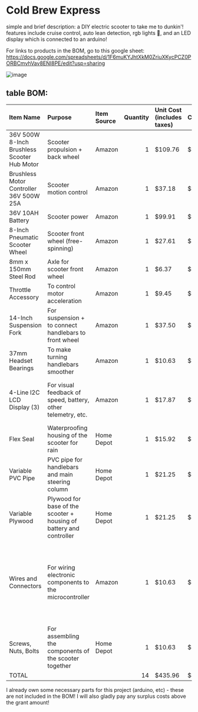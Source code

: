 # Cold Brew Express

simple and brief description: a DIY electric scooter to take me to dunkin'! features include cruise control, auto lean detection, rgb lights 🤩, and an LED display which is connected to an arduino!

For links to products in the BOM, go to this google sheet: https://docs.google.com/spreadsheets/d/1F6muKYJhtXkM0ZriuXKycPCZ0PORBCmvhVav8ENI8PE/edit?usp=sharing

![image](https://github.com/user-attachments/assets/0cfb275e-d576-4ca0-93fb-131b6afa2a01)

## table BOM:

| Item Name                                                                                               | Purpose                                                             | Item Source   |   Quantity | Unit Cost (includes taxes)   | Cost    | Notes                                                                                       |
|:--------------------------------------------------------------------------------------------------------|:--------------------------------------------------------------------|:--------------|-----------:|:-----------------------------|:--------|:--------------------------------------------------------------------------------------------|
| 36V 500W 8-Inch Brushless Scooter Hub Motor                                                             | Scooter propulsion + back wheel                                     | Amazon        |          1 | $109.76                      | $109.76 |                                                                                          |
| Brushless Motor Controller 36V 500W 25A                                                                 | Scooter motion control                                              | Amazon        |          1 | $37.18                       | $37.18  |                                                                                          |
| 36V 10AH Battery                                                                                        | Scooter power                                                       | Amazon        |          1 | $99.91                       | $99.91  |                                                                                          |
| 8-Inch Pneumatic Scooter Wheel                                                                          | Scooter front wheel (free-spinning)                                 | Amazon        |          1 | $27.61                       | $27.61  |                                                                                          |
| 8mm x 150mm Steel Rod                                                                                   | Axle for scooter front wheel                                        | Amazon        |          1 | $6.37                        | $6.37   |                                                                                          |
| Throttle Accessory                                                                                      | To control motor acceleration                                       | Amazon        |          1 | $9.45                        | $9.45   |                                                                                          |
| 14-Inch Suspension Fork                                                                                 | For suspension + to connect handlebars to front wheel               | Amazon        |          1 | $37.50                       | $37.50  |                                                                                          |
| 37mm Headset Bearings                                                                                   | To make turning handlebars smoother                                 | Amazon        |          1 | $10.63                       | $10.63  |                                                                                          |
| 4-Line I2C LCD Display (3)                                                                              | For visual feedback of speed, battery, other telemetry, etc.        | Amazon        |          1 | $17.87                       | $17.87  | better value than a 1-pack + just in case something goes wrong                              |
| Flex Seal                                                                                               | Waterproofing housing of the scooter for rain                       | Home Depot    |          1 | $15.92                       | $15.92  |                                                                                          |
| Variable PVC Pipe                                                                                       | PVC pipe for handlebars and main steering column                    | Home Depot    |          1 | $21.25                       | $21.25  |                                                                                          |
| Variable Plywood                                                                                        | Plywood for base of the scooter + housing of battery and controller | Home Depot    |          1 | $21.25                       | $21.25  |                                                                                          |
| Wires and Connectors                                                                                    | For wiring electronic components to the microcontroller             | Amazon        |          1 | $10.63                       | $10.63  | primarily JST-SM connectors, jumper wires, bullet-spade connectors. will purchase as needed |
| Screws, Nuts, Bolts                                                                                     | For assembling the components of the scooter together               | Home Depot    |          1 | $10.63                       | $10.63  |                                                                                          |
| TOTAL                                                                                                   |                                                                  |            |         14 | $435.96                      | $435.96 |                                                                                          |


I already own some necessary parts for this project (arduino, etc) - these are not included in the BOM! I will also gladly pay any surplus costs above the grant amount! 



